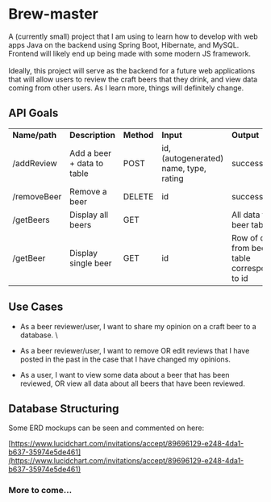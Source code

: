 
# Brew-master

A (currently small) project that I am using to learn how to develop with web apps Java on the backend using Spring Boot, Hibernate, and MySQL. Frontend will likely end up being made with some modern JS framework. \
 \
Ideally, this project will serve as the backend for a future web applications that will allow users to review the craft beers that they drink, and view data coming from other users. As I learn more, things will definitely change.


## API Goals


<table>
  <tr>
   <td><strong>Name/path</strong>
   </td>
   <td><strong>Description</strong>
   </td>
   <td><strong>Method</strong>
   </td>
   <td><strong>Input</strong>
   </td>
   <td><strong>Output</strong>
   </td>
  </tr>
  <tr>
   <td>/addReview
   </td>
   <td>Add a beer + data to table
   </td>
   <td>POST
   </td>
   <td>id, (autogenerated) name, type, rating
   </td>
   <td>success
   </td>
  </tr>
  <tr>
   <td>/removeBeer
   </td>
   <td>Remove a beer
   </td>
   <td>DELETE
   </td>
   <td>id
   </td>
   <td>success
   </td>
  </tr>
  <tr>
   <td>/getBeers
   </td>
   <td>Display all beers
   </td>
   <td>GET
   </td>
   <td>
   </td>
   <td>All data from beer tables
   </td>
  </tr>
  <tr>
   <td>/getBeer
   </td>
   <td>Display single beer
   </td>
   <td>GET
   </td>
   <td>id
   </td>
   <td>Row of data from beer table corresponding to id
   </td>
  </tr>
</table>



## Use Cases

* As a beer reviewer/user, I want to share my opinion on a craft beer to a database. \
 
* As a beer reviewer/user, I want to remove OR edit reviews that I have posted in the past in the case that I have changed my opinions.  


* As a user, I want to view some data about a beer that has been reviewed, OR view all data about all beers that have been reviewed. 



## Database Structuring

Some ERD mockups can be seen and commented on here: 

[https://www.lucidchart.com/invitations/accept/89696129-e248-4da1-b637-35974e5de461](https://www.lucidchart.com/invitations/accept/89696129-e248-4da1-b637-35974e5de461)




### More to come...
